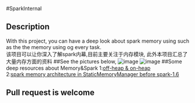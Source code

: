 #SparkInternal
## Description
With this project, you can have a deep look about spark memory using such as the the memory using og every task.</br>
该项目可以让你深入了解spark内幕,目前主要关注于内存模块, 此外本项目汇总了大量内存方面的资料
##See the pictures below,
![image](https://github.com/codlife/sparkInternal/blob/master/resources/pictures/1.png)
![image](https://github.com/codlife/sparkInternal/blob/master/resources/pictures/2.png)
##Some deep resources about Memory&Spark
1:[off-heap & on-heap](http://blog.csdn.net/u010722938/article/details/51558315)</br>
2:[spark memory architecture in StaticMemoryManager before spark-1.6](http://www.cnblogs.com/gaoxing/p/5041806.html)
## Pull request is welcome
